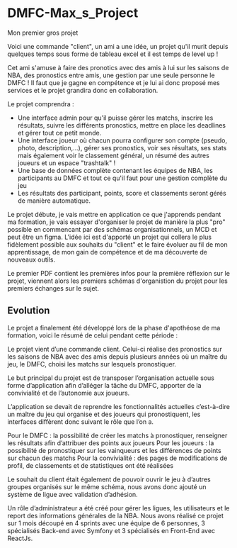 # DMFC-Max_s_Project
Mon premier gros projet

Voici une commande "client", un ami a une idée, un projet qu'il murit depuis quelques temps sous forme de tableau excel et il est temps de level up !

Cet ami s'amuse à faire des pronotics avec des amis à lui sur les saisons de NBA, des pronostics entre amis, une gestion par une seule personne le DMFC !
Il faut que je gagne en compétence et je lui ai donc proposé mes services et le projet grandira donc en collaboration.

Le projet comprendra :
 - Une interface admin pour qu'il puisse gérer les matchs, inscrire les résultats, suivre les différents pronostics, mettre en place les deadlines et gérer tout ce petit monde.
 - Une interface joueur où chacun pourra configurer son compte (pseudo, photo, description,...), gérer ses pronostics, voir ses résultats, ses stats mais également voir le classement général, un résumé des autres joueurs et un espace "trashtalk" !
 - Une base de données complète contenant les équipes de NBA, les participants au DMFC et tout ce qu'il faut pour une gestion complète du jeu
 - Les résultats des participant, points, score et classements seront gérés de manière automatique.

Le projet débute, je vais mettre en application ce que j'apprends pendant ma formation, je vais essayer d'organiser le projet de manière la plus "pro" possible en commencant par des schémas organisationnels, un MCD et peut être un figma.
L'idée ici est d'apporté un projet qui collera le plus fidèlement possible aux souhaits du "client" et le faire évoluer au fil de mon apprentissage, de mon gain de compétence et de ma découverte de nouveaux outils.


Le premier PDF contient les premières infos pour la première réflexion sur le projet, viennent alors les premiers schémas d'organistion du projet pour les premiers échanges sur le sujet.

## Evolution

Le projet a finalement été développé lors de la phase d'apothéose de ma formation, voici le résumé de celui pendant cette période :

Le projet vient d’une commande client. Celui-ci réalise des pronostics sur les saisons de NBA avec des amis depuis plusieurs années où un maître du jeu, le DMFC, choisi les matchs sur lesquels pronostiquer.

Le but principal du projet est de transposer l’organisation actuelle sous forme d’application afin d’alléger la tâche du DMFC, apporter de la convivialité et de l’autonomie aux joueurs.

L’application se devait de reprendre les fonctionnalités actuelles c’est-à-dire un maître du jeu qui organise et des joueurs qui pronostiquent, les interfaces diffèrent donc suivant le rôle que l’on a.

Pour le DMFC : la possibilité de créer les matchs à pronostiquer, renseigner les résultats afin d’attribuer des points aux joueurs
Pour les joueurs : la possibilité de pronostiquer sur les vainqueurs et les différences de points sur chacun des matchs
Pour la convivialité : des pages de modifications de profil, de classements et de statistiques ont été réalisées

Le souhait du client était également de pouvoir ouvrir le jeu à d’autres groupes organisés sur le même schéma, nous avons donc ajouté un système de ligue avec validation d’adhésion.

Un rôle d’administrateur a été créé pour gérer les ligues, les utilisateurs et le report des informations générales de la NBA. 
Nous avons réalisé ce projet sur 1 mois découpé en 4 sprints avec une équipe de 6 personnes, 3 spécialisés Back-end avec Symfony et 3 spécialisés en Front-End avec ReactJs.
